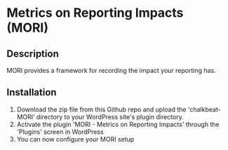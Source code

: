 # Metrics on Reporting Impacts (MORI)

## Description

MORI provides a framework for recording the impact your reporting has.

## Installation 

1. Download the zip file from this Github repo and upload the 'chalkbeat-MORI' directory to your WordPress site's plugin directory.
2. Activate the plugin 'MORI - Metrics on Reporting Impacts' through the 'Plugins' screen in WordPress
3. You can now configure your MORI setup
